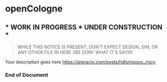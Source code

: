 # openCologne
## * WORK IN PROGRESS * UNDER CONSTRUCTION *
> WHILE THIS NOTICE IS PRESENT, DON'T EXPECT DESIGN, SIM, OR ANY OTHER FILE IN HERE 2BE DOIN' WHAT IT'S SAYIN'

Your description goes here
https://aignacio.com/posts/hdls/mpsoc_riscv

**<h3>  End of Document </h3>** 
